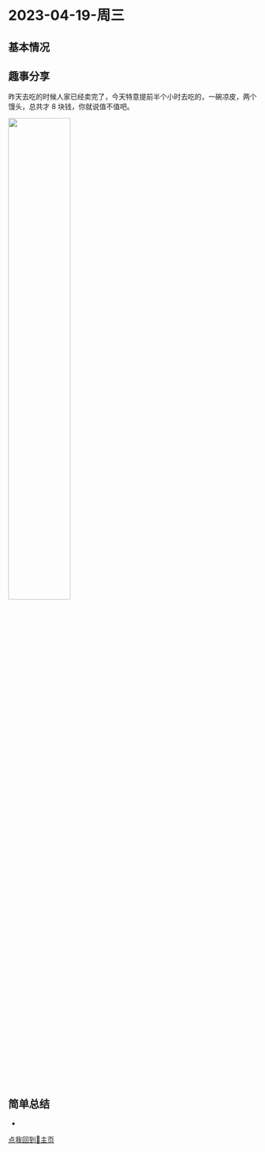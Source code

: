 # 2023-04-19-周三

## 基本情况



## 趣事分享

昨天去吃的时候人家已经卖完了，今天特意提前半个小时去吃的，一碗凉皮，两个馒头，总共才 8 块钱，你就说值不值吧。

<img src="https://api2.mubu.com/v3/document_image/1B991071DC2940E31681898004.jpg" width="50%" >

## 简单总结

- 

[点我回到🏡主页](https://nn66kk.github.io/Mon-Blog/#hello-world)